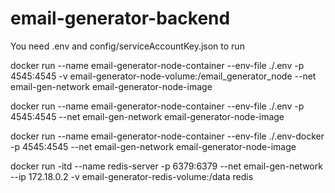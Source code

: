 # email-generator-backend

You need .env and config/serviceAccountKey.json to run

docker run --name email-generator-node-container --env-file ./.env -p 4545:4545 -v email-generator-node-volume:/email_generator_node --net email-gen-network email-generator-node-image

docker run --name email-generator-node-container --env-file ./.env -p 4545:4545 --net email-gen-network email-generator-node-image

docker run --name email-generator-node-container --env-file ./.env-docker -p 4545:4545 --net email-gen-network email-generator-node-image

docker run -itd --name redis-server -p 6379:6379 --net email-gen-network --ip 172.18.0.2 -v email-generator-redis-volume:/data redis